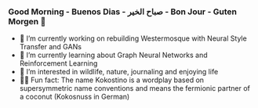### Good Morning - Buenos Dias - صباح الخير - Bon Jour - Guten Morgen :boar:

- :palm_tree: I’m currently working on rebuilding Westermosque with Neural Style Transfer and GANs
- 💃 I’m currently learning about Graph Neural Networks and Reinforcement Learning
- :milky_way: I’m interested in wildlife, nature, journaling and enjoying life
- :whale::dash: Fun fact: The name Kokostino is a wordplay based on supersymmetric name conventions and means the fermionic partner of a coconut (Kokosnuss in German)

